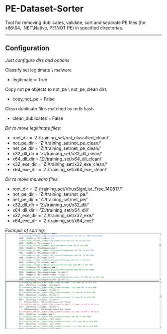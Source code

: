 # PE-Dataset-Sorter
Tool for removing dublicates, validate, sort and separate PE files (for x86\64, .NET\Native, PE\NOT PE) in specified directories.

---

## Configuration
*Just configure dirs and options*

Classify set legitimate \ malware

* legitimate = True

Copy not pe objects to not_pe \ not_pe_clean dirs

* copy_not_pe = False 
    
Clean dublicate files matched by md5 hash

* clean_dublicates = False
    
    
*Dir to move legitimate files:*
* root_dir = 'Z:/training_set/not_classified_clean/'
* not_pe_dir = 'Z:/training_set/not_pe_clean/'
* net_pe_dir = 'Z:/training_set/net_pe_clean/'
* x32_dll_dir = 'Z:/training_set/x32_dll_clean/'
* x64_dll_dir = 'Z:/training_set/x64_dll_clean/'
* x32_exe_dir = 'Z:/training_set/x32_exe_clean/'
* x64_exe_dir = 'Z:/training_set/x64_exe_clean/'


*Dir to move malware files:*
* root_dir = 'Z:/training_set/VirusSignList_Free_140817/'
* not_pe_dir = 'Z:/training_set/not_pe/'
* net_pe_dir = 'Z:/training_set/net_pe/'
* x32_dll_dir = 'Z:/training_set/x32_dll/'
* x64_dll_dir = 'Z:/training_set/x64_dll/'
* x32_exe_dir = 'Z:/training_set/x32_exe/'
* x64_exe_dir = 'Z:/training_set/x64_exe/'


_Example of sorting:_
![alt text](https://github.com/progressionnetwork/PE-Dataset-Sorter/blob/master/pe_sorter.png)
